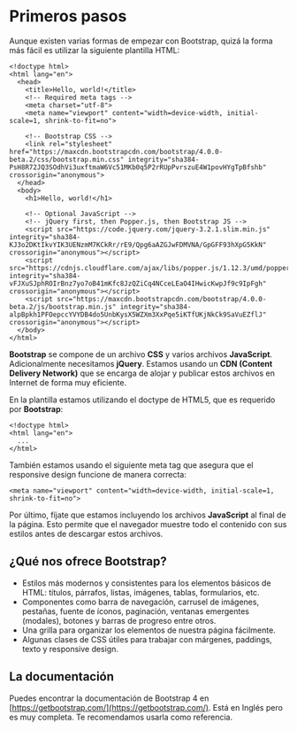 # Primeros pasos

Aunque existen varias formas de empezar con Bootstrap, quizá la forma más fácil es utilizar la siguiente plantilla HTML:

```markup
<!doctype html>
<html lang="en">
  <head>
    <title>Hello, world!</title>
    <!-- Required meta tags -->
    <meta charset="utf-8">
    <meta name="viewport" content="width=device-width, initial-scale=1, shrink-to-fit=no">

    <!-- Bootstrap CSS -->
    <link rel="stylesheet" href="https://maxcdn.bootstrapcdn.com/bootstrap/4.0.0-beta.2/css/bootstrap.min.css" integrity="sha384-PsH8R72JQ3SOdhVi3uxftmaW6Vc51MKb0q5P2rRUpPvrszuE4W1povHYgTpBfshb" crossorigin="anonymous">
  </head>
  <body>
    <h1>Hello, world!</h1>

    <!-- Optional JavaScript -->
    <!-- jQuery first, then Popper.js, then Bootstrap JS -->
    <script src="https://code.jquery.com/jquery-3.2.1.slim.min.js" integrity="sha384-KJ3o2DKtIkvYIK3UENzmM7KCkRr/rE9/Qpg6aAZGJwFDMVNA/GpGFF93hXpG5KkN" crossorigin="anonymous"></script>
    <script src="https://cdnjs.cloudflare.com/ajax/libs/popper.js/1.12.3/umd/popper.min.js" integrity="sha384-vFJXuSJphROIrBnz7yo7oB41mKfc8JzQZiCq4NCceLEaO4IHwicKwpJf9c9IpFgh" crossorigin="anonymous"></script>
    <script src="https://maxcdn.bootstrapcdn.com/bootstrap/4.0.0-beta.2/js/bootstrap.min.js" integrity="sha384-alpBpkh1PFOepccYVYDB4do5UnbKysX5WZXm3XxPqe5iKTfUKjNkCk9SaVuEZflJ" crossorigin="anonymous"></script>
  </body>
</html>
```

**Bootstrap** se compone de un archivo **CSS** y varios archivos **JavaScript**. Adicionalmente necesitamos **jQuery**. Estamos usando un **CDN \(Content Delivery Network\)** que se encarga de alojar y publicar estos archivos en Internet de forma muy eficiente.

En la plantilla estamos utilizando el doctype de HTML5, que es requerido por **Bootstrap**:

```markup
<!doctype html>
<html lang="en">
  ...
</html>
```

También estamos usando el siguiente meta tag que asegura que el responsive design funcione de manera correcta:

```markup
<meta name="viewport" content="width=device-width, initial-scale=1, shrink-to-fit=no">
```

Por último, fíjate que estamos incluyendo los archivos **JavaScript** al final de la página. Esto permite que el navegador muestre todo el contenido con sus estilos antes de descargar estos archivos.

## ¿Qué nos ofrece Bootstrap?

* Estilos más modernos y consistentes para los elementos básicos de HTML: títulos, párrafos, listas, imágenes, tablas, formularios, etc.
* Componentes como barra de navegación, carrusel de imágenes, pestañas, fuente de íconos, paginación, ventanas emergentes \(modales\), botones y barras de progreso entre otros.
* Una grilla para organizar los elementos de nuestra página fácilmente.
* Algunas clases de CSS útiles para trabajar con márgenes, paddings, texto y responsive design.

## La documentación

Puedes encontrar la documentación de Bootstrap 4 en [https://getbootstrap.com/](https://getbootstrap.com/). Está en Inglés pero es muy completa. Te recomendamos usarla como referencia.

